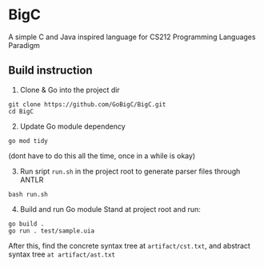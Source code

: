 # BigC
A simple C and Java inspired language for CS212 Programming Languages Paradigm

## Build instruction 
1. Clone & Go into the project dir 
```
git clone https://github.com/GoBigC/BigC.git
cd BigC
```

2. Update Go module dependency
```
go mod tidy
```
(dont have to do this all the time, once in a while is okay)

3. Run sript `run.sh` in the project root to generate parser files through ANTLR
```
bash run.sh
```

4. Build and run Go module 
Stand at project root and run: 

```
go build . 
go run . test/sample.uia
```

After this, find the concrete syntax tree at `artifact/cst.txt`, and abstract syntax tree `at artifact/ast.txt`